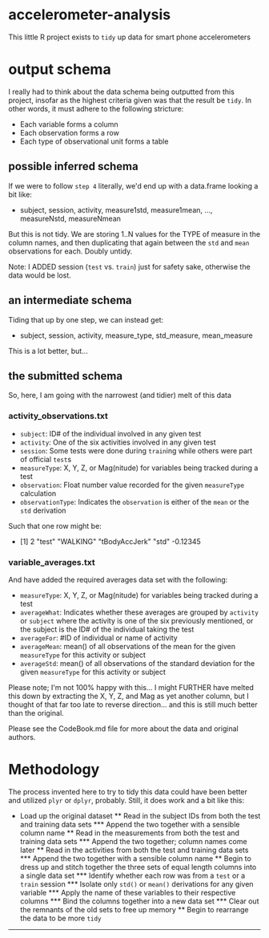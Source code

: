 # accelerometer-analysis
This little R project exists to `tidy` up data for smart phone accelerometers

# output schema

I really had to think about the data schema being outputted from this project, insofar as the highest criteria given was that the result be `tidy`.  In other words, it must adhere to the following stricture:

* Each variable forms a column
* Each observation forms a row
* Each type of observational unit forms a table

## possible inferred schema

If we were to follow `step 4` literally, we'd end up with a data.frame looking a bit like:

* subject, session, activity, measure1std, measure1mean, ..., measureNstd, measureNmean

But this is not tidy.  We are storing 1..N values for the TYPE of measure in the column names, and then duplicating that again between the `std` and `mean` observations for each.  Doubly untidy.

Note: I ADDED session (`test` vs. `train`) just for safety sake, otherwise the data would be lost.

## an intermediate schema

Tiding that up by one step, we can instead get:

* subject, session, activity, measure\_type, std\_measure, mean\_measure

This is a lot better, but...

## the submitted schema

So, here, I am going with the narrowest (and tidier) melt of this data

### activity_observations.txt

* `subject`: ID# of the individual involved in any given test
* `activity`: One of the six activities involved in any given test
* `session`: Some tests were done during `train`ing while others were part of official `test`s
* `measureType`: X, Y, Z, or Mag(nitude) for variables being tracked during a test
* `observation`: Float number value recorded for the given `measureType` calculation
* `observationType`: Indicates the `observation` is either of the `mean` or the `std` derivation

Such that one row might be:

* [1] 2 "test" "WALKING" "tBodyAccJerk" "std" -0.12345

### variable_averages.txt

And have added the required averages data set with the following:

* `measureType`: X, Y, Z, or Mag(nitude) for variables being tracked during a test
* `averageWhat`: Indicates whether these averages are grouped by `activity` or `subject` where the activity is one of the six previously mentioned, or the subject is the ID# of the individual taking the test
* `averageFor`: #ID of individual or name of activity
* `averageMean`: mean() of all observations of the mean for the given `measureType` for this activity or subject
* `averageStd`: mean() of all observations of the standard deviation for the given `measureType` for this activity or subject

Please note; I'm not 100% happy with this... I might FURTHER have melted this down by extracting the X, Y, Z, and Mag as yet another column, but I thought of that far too late to reverse direction... and this is still much better than the original.

Please see the CodeBook.md file for more about the data and original authors.

# Methodology

The process invented here to try to tidy this data could have been better and utilized `plyr` or `dplyr`, probably.  Still, it does work and a bit like this:

* Load up the original dataset
** Read in the subject IDs from both the test and training data sets
*** Append the two together with a sensible column name
** Read in the measurements from both the test and training data sets
*** Append the two together; column names come later
** Read in the activities from both the test and training data sets
*** Append the two together with a sensible column name
** Begin to dress up and stitch together the three sets of equal length columns into a single data set
*** Identify whether each row was from a `test` or a `train` session
*** Isolate only `std()` or `mean()` derivations for any given variable
*** Apply the name of these variables to their respective columns
*** Bind the columns together into a new data set
*** Clear out the remnants of the old sets to free up memory
** Begin to rearrange the data to be more `tidy`
*** 
